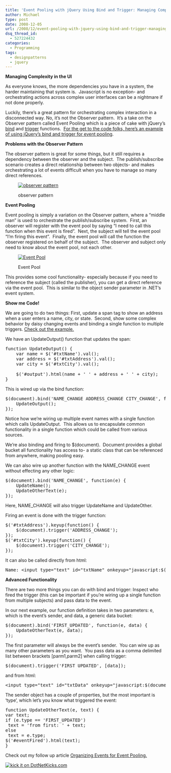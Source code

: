 ```yaml
---
title: 'Event Pooling with jQuery Using Bind and Trigger: Managing Complex Javascript'
author: Michael
type: post
date: 2008-12-05
url: /2008/12/event-pooling-with-jquery-using-bind-and-trigger-managing-complex-javascript/
dsq_thread_id:
  - 527224432
categories:
  - Programming
tags:
  - designpatterns
  - jquery
---
```

**Managing Complexity in the UI**

As everyone knows, the more dependencies you have in a system, the harder maintaining that system is.  Javascript is no exception- and orchestrating actions across complex user interfaces can be a nightmare if not done properly.

Luckily, there&#8217;s a great pattern for orchestrating complex interaction in a disconnected way. No, it&#8217;s not the Observer pattern.  It&#8217;s a take on the Observer pattern called Event Pooling which is a piece of cake with jQuery&#8217;s [bind][1] and [trigger][2] functions.  <a title="jQuery bind and trigger example" href="http://www.michaelhamrah.com/blog/wp-content/uploads/jqueryEventPool/index.html" target="_blank">For the get to the code folks, here&#8217;s an example of using jQuery&#8217;s bind and trigger for event pooling</a>.

**Problems with the Observer Pattern**

The observer pattern is great for some things, but it still requires a dependency between the observer and the subject.  The publish/subscribe scenario creates a direct relationship between two objects- and makes orchestrating a lot of events difficult when you have to manage so many direct references.<figure id="attachment_56" style="width: 300px;" class="wp-caption aligncenter">

[<img class="size-medium wp-image-56" title="observer pattern" src="http://i0.wp.com/www.michaelhamrah.com/blog/wp-content/uploads/2008/12/observer-300x91.png?resize=300%2C91" alt="observer pattern" data-recalc-dims="1" />][3]<figcaption class="wp-caption-text">observer pattern</figcaption></figure> 

**Event Pooling**

Event pooling is simply a variation on the Observer pattern, where a &#8220;middle man&#8221; is used to orchestrate the publish/subscribe system.  First, an observer will register with the event pool by saying &#8220;I need to call this function when this event is fired&#8221;.  Next, the subject will tell the event pool &#8220;I&#8217;m firing this event&#8221;.  Finally, the event pool will call the function the observer registered on behalf of the subject.  The observer and subject only need to know about the event pool, not each other.<figure id="attachment_57" style="width: 300px;" class="wp-caption aligncenter">

[<img class="size-medium wp-image-57" title="event-pool" src="http://i2.wp.com/www.michaelhamrah.com/blog/wp-content/uploads/2008/12/event-pool-300x147.png?resize=300%2C147" alt="Event Pool" data-recalc-dims="1" />][4]<figcaption class="wp-caption-text">Event Pool</figcaption></figure> 

This provides some cool functionality- especially because if you need to reference the subject (called the publisher), you can get a direct reference via the event pool.  This is similar to the object sender parameter in .NET&#8217;s event system.

**Show me Code!**

We are going to do two things: First, update a span tag to show an address when a user enters a name, city, or state.  Second, show some complex behavior by daisy changing events and binding a single function to multiple triggers. <a title="jQuery bind and trigger example" href="http://www.michaelhamrah.com/blog/wp-content/uploads/jqueryEventPool/index.html" target="_blank">Check out the example.</a>

We have an UpdateOutput() function that updates the span:

<pre class="syntax js">function UpdateOutput() {
    var name = $('#txtName').val();
    var address = $('#txtAddress').val();
    var city = $('#txtCity').val();

    $('#output').html(name + ' ' + address + ' ' + city);
}
</pre>

This is wired up via the bind function:

<pre class="syntax js">$(document).bind('NAME_CHANGE ADDRESS_CHANGE CITY_CHANGE', function() {
    UpdateOutput();
});
</pre>

Notice how we&#8217;re wiring up multiple event names with a single function which calls UpdateOutput.  This allows us to encapsulate common functionality in a single function which could be called from various sources.

We&#8217;re also binding and firing to $(document).  Document provides a global bucket all functionality has access to- a static class that can be referenced from anywhere, making pooling easy.

We can also wire up another function with the NAME_CHANGE event without effecting any other logic:

<pre class="syntax js">$(document).bind('NAME_CHANGE', function(e) {
    UpdateName();
    UpdateOtherText(e);
});
</pre>

Here, NAME_CHANGE will also trigger UpdateName and UpdateOther.

Firing an event is done with the trigger function:

<pre class="syntax js">$('#txtAddress').keyup(function() {
    $(document).trigger('ADDRESS_CHANGE');
});
$('#txtCity').keyup(function() {
    $(document).trigger('CITY_CHANGE');
});
</pre>

It can also be called directly from html:

<pre class="syntax html escaped">Name: &lt;input type="text" id="txtName" onkeyup="javascript:$(document).trigger('NAME_CHANGE');" /&gt;
</pre>

**Advanced Functionality**

There are two more things you can do with bind and trigger: Inspect who fired the trigger (this can be important if you&#8217;re wiring up a single function from multiple subjects) and pass data to the event.

In our next example, our function definition takes in two parameters: e, which is the event&#8217;s sender, and data, a generic data bucket:

<pre class="syntax js">$(document).bind('FIRST_UPDATED', function(e, data) {
    UpdateOtherText(e, data);
});
</pre>

The first parameter will always be the event&#8217;s sender.  You can wire up as many other parameters as you want.  You pass data as a comma delimited list between brackets [parm1,parm2] when calling trigger:

<pre class="syntax js">$(document).trigger('FIRST_UPDATED', [data]);
</pre>

and from html:

<pre class="syntax js escaped">&lt;input type="text" id="txtData" onkeyup="javascript:$(document).trigger('DATA_CHANGED', [$(this).val()]);" /&gt;
</pre>

The sender object has a couple of properties, but the most important is &#8216;type&#8217;, which let&#8217;s you know what triggered the event:

<pre class="syntax js">function UpdateOtherText(e, text) {
var text;
if (e.type == 'FIRST_UPDATED')
 text = 'from first: ' + text;
else
 text = e.type;
$('#eventFired').html(text);
}
</pre>

Check out my follow up article [Organizing Events for Event Pooling.][5]

[][5]
  
[<img src="http://www.dotnetkicks.com/Services/Images/KickItImageGenerator.ashx?url=http%3a%2f%2fwww.michaelhamrah.com%2fblog%2findex.php%2f2008%2f12%2fevent-pooling-with-jquery-using-bind-and-trigger-managing-complex-javascript%2f&bgcolor=0000FF" border="0" alt="kick it on DotNetKicks.com" />][6]

 [1]: http://docs.jquery.com/Events/bind "jQuery Bind"
 [2]: http://docs.jquery.com/Events/trigger "jQuery Trigger"
 [3]: http://i2.wp.com/www.michaelhamrah.com/blog/wp-content/uploads/2008/12/observer.png
 [4]: http://i2.wp.com/www.michaelhamrah.com/blog/wp-content/uploads/2008/12/event-pool.png
 [5]: http://www.michaelhamrah.com/blog/index.php/2009/12/organizing-javascript-for-event-pooling-with-jquery/
 [6]: http://www.dotnetkicks.com/kick/?url=http%3a%2f%2fwww.michaelhamrah.com%2fblog%2findex.php%2f2008%2f12%2fevent-pooling-with-jquery-using-bind-and-trigger-managing-complex-javascript%2f
